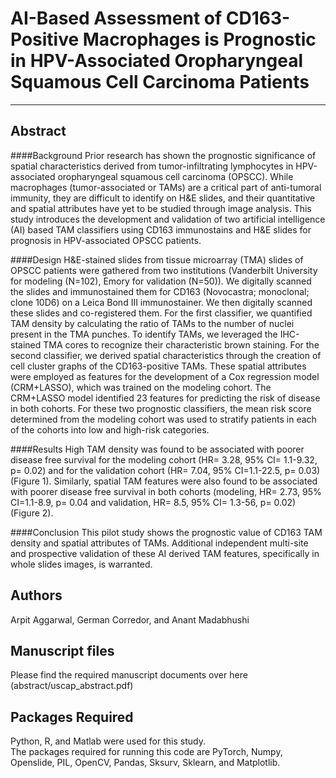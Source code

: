 # AI-Based Assessment of CD163-Positive Macrophages is Prognostic in HPV-Associated Oropharyngeal Squamous Cell Carcinoma Patients

---


## Abstract
####Background
Prior research has shown the prognostic significance of spatial characteristics derived from tumor-infiltrating lymphocytes in HPV-associated oropharyngeal squamous cell carcinoma (OPSCC). While macrophages (tumor-associated or TAMs) are a critical part of anti-tumoral immunity, they are difficult to identify on H&E slides, and their quantitative and spatial attributes have yet to be studied through image analysis. This study introduces the development and validation of two artificial intelligence (AI) based TAM classifiers using CD163 immunostains and H&E slides for prognosis in HPV-associated OPSCC patients.

####Design
H&E-stained slides from tissue microarray (TMA) slides of OPSCC patients were gathered from two institutions (Vanderbilt University for modeling (N=102), Emory for validation (N=50)). We digitally scanned the slides and immunostained them for CD163 (Novocastra; monoclonal; clone 10D6) on a Leica Bond III immunostainer. We then digitally scanned these slides and co-registered them. For the first classifier, we quantified TAM density by calculating the ratio of TAMs to the number of nuclei present in the TMA punches. To identify TAMs, we leveraged the IHC-stained TMA cores to recognize their characteristic brown staining. For the second classifier, we derived spatial characteristics through the creation of cell cluster graphs of the CD163-positive TAMs. These spatial attributes were employed as features for the development of a Cox regression model (CRM+LASSO), which was trained on the modeling cohort. The CRM+LASSO model identified 23 features for predicting the risk of disease in both cohorts. For these two prognostic classifiers, the mean risk score determined from the modeling cohort was used to stratify patients in each of the cohorts into low and high-risk categories.

####Results
High TAM density was found to be associated with poorer disease free survival for the modeling cohort (HR= 3.28, 95% CI= 1.1-9.32, p= 0.02) and for the validation cohort (HR= 7.04, 95% CI=1.1-22.5, p= 0.03) (Figure 1). Similarly, spatial TAM features were also found to be associated with poorer disease free survival in both cohorts (modeling, HR= 2.73, 95% CI=1.1-8.9, p= 0.04 and validation, HR= 8.5, 95% CI= 1.3-56, p= 0.02) (Figure 2).

####Conclusion
This pilot study shows the prognostic value of CD163 TAM density and spatial attributes of TAMs. Additional independent multi-site and prospective validation of these AI derived TAM features, specifically in whole slides images, is warranted.


## Authors
Arpit Aggarwal, German Corredor, and Anant Madabhushi<br>


## Manuscript files
Please find the required manuscript documents over here (abstract/uscap_abstract.pdf)<br>


## Packages Required
Python, R, and Matlab were used for this study.<br>
The packages required for running this code are PyTorch, Numpy, Openslide, PIL, OpenCV, Pandas, Sksurv, Sklearn, and Matplotlib.<br>